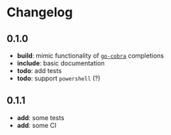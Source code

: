 # Changelog

## 0.1.0

- **build**: mimic functionality of [`go-cobra`](https://github.com/spf13/cobra) completions
- **include**: basic documentation
- **todo**: add tests
- **todo**: support `powershell` (?)

## 0.1.1

- **add**: some tests
- **add**: some CI
